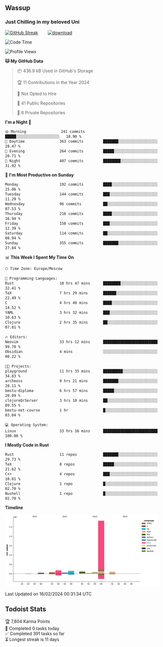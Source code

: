 ## Wassup 
### Just Chilling in my beloved Uni 

<!--
-->

[![GitHub Streak](http://github-readme-streak-stats.herokuapp.com?user=archeoss&theme=shades-of-purple&hide_border=true&date_format=j%20M%5B%20Y%5D)](https://git.io/streak-stats)&nbsp;&nbsp;&nbsp;&nbsp;&nbsp;&nbsp;&nbsp;&nbsp;[![download](https://user-images.githubusercontent.com/68448737/147796309-d8b65b1d-4dde-40d9-b03a-2b42aaa6cd43.jpeg)
](http://bmstu.ru/)

<!--START_SECTION:waka-->
![Code Time](http://img.shields.io/badge/Code%20Time-2%2C513%20hrs%2017%20mins-blue)

![Profile Views](http://img.shields.io/badge/Profile%20Views-0-blue)

**🐱 My GitHub Data** 

> 📦 436.9 kB Used in GitHub's Storage 
 > 
> 🏆 11 Contributions in the Year 2024
 > 
> 🚫 Not Opted to Hire
 > 
> 📜 41 Public Repositories 
 > 
> 🔑 6 Private Repositories 
 > 
**I'm a Night 🦉** 

```text
🌞 Morning                241 commits         █████░░░░░░░░░░░░░░░░░░░░   18.90 % 
🌆 Daytime                363 commits         ███████░░░░░░░░░░░░░░░░░░   28.47 % 
🌃 Evening                264 commits         █████░░░░░░░░░░░░░░░░░░░░   20.71 % 
🌙 Night                  407 commits         ████████░░░░░░░░░░░░░░░░░   31.92 % 
```
📅 **I'm Most Productive on Sunday** 

```text
Monday                   192 commits         ████░░░░░░░░░░░░░░░░░░░░░   15.06 % 
Tuesday                  144 commits         ███░░░░░░░░░░░░░░░░░░░░░░   11.29 % 
Wednesday                96 commits          ██░░░░░░░░░░░░░░░░░░░░░░░   07.53 % 
Thursday                 216 commits         ████░░░░░░░░░░░░░░░░░░░░░   16.94 % 
Friday                   158 commits         ███░░░░░░░░░░░░░░░░░░░░░░   12.39 % 
Saturday                 114 commits         ██░░░░░░░░░░░░░░░░░░░░░░░   08.94 % 
Sunday                   355 commits         ███████░░░░░░░░░░░░░░░░░░   27.84 % 
```


📊 **This Week I Spent My Time On** 

```text
🕑︎ Time Zone: Europe/Moscow

💬 Programming Languages: 
Rust                     10 hrs 47 mins      ████████░░░░░░░░░░░░░░░░░   32.41 % 
TeX                      7 hrs 29 mins       ██████░░░░░░░░░░░░░░░░░░░   22.49 % 
C                        4 hrs 49 mins       ████░░░░░░░░░░░░░░░░░░░░░   14.52 % 
YAML                     3 hrs 32 mins       ███░░░░░░░░░░░░░░░░░░░░░░   10.63 % 
Clojure                  2 hrs 35 mins       ██░░░░░░░░░░░░░░░░░░░░░░░   07.81 % 

🔥 Editors: 
Neovim                   33 hrs 12 mins      █████████████████████████   99.78 % 
Obsidian                 4 mins              ░░░░░░░░░░░░░░░░░░░░░░░░░   00.22 % 

🐱‍💻 Projects: 
playground               11 hrs 35 mins      █████████░░░░░░░░░░░░░░░░   34.83 % 
archeoss                 9 hrs 21 mins       ███████░░░░░░░░░░░░░░░░░░   28.11 % 
bmstu-diploma            6 hrs 57 mins       █████░░░░░░░░░░░░░░░░░░░░   20.89 % 
clojureQrServer          3 hrs 10 mins       ██░░░░░░░░░░░░░░░░░░░░░░░   09.55 % 
bmstu-net-course         1 hr                █░░░░░░░░░░░░░░░░░░░░░░░░   03.04 % 

💻 Operating System: 
Linux                    33 hrs 16 mins      █████████████████████████   100.00 % 
```

**I Mostly Code in Rust** 

```text
Rust                     11 repos            ███████░░░░░░░░░░░░░░░░░░   29.73 % 
TeX                      8 repos             █████░░░░░░░░░░░░░░░░░░░░   21.62 % 
C++                      4 repos             ███░░░░░░░░░░░░░░░░░░░░░░   10.81 % 
Clojure                  1 repo              █░░░░░░░░░░░░░░░░░░░░░░░░   02.70 % 
Nushell                  1 repo              █░░░░░░░░░░░░░░░░░░░░░░░░   02.70 % 
```



**Timeline**

![Lines of Code chart](https://raw.githubusercontent.com/archeoss/archeoss/master/assets/bar_graph.png)


 Last Updated on 16/02/2024 00:31:34 UTC
<!--END_SECTION:waka-->

## Todoist Stats

<!-- TODO-IST:START -->
🏆  7,804 Karma Points           
🌸  Completed 0 tasks today           
✅  Completed 391 tasks so far           
⏳  Longest streak is 11 days
<!-- TODO-IST:END -->
